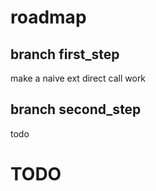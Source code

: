 # roadmap

## branch first_step

make a naive ext direct call work

## branch second_step

todo



# TODO



